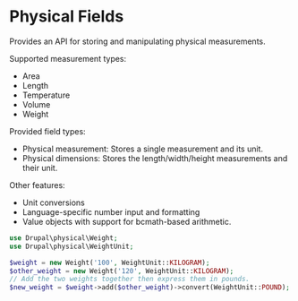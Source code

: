 Physical Fields
===============
Provides an API for storing and manipulating physical measurements.

Supported measurement types:
- Area
- Length
- Temperature
- Volume
- Weight

Provided field types:
- Physical measurement: Stores a single measurement and its unit.
- Physical dimensions: Stores the length/width/height measurements and their unit.

Other features:
- Unit conversions
- Language-specific number input and formatting
- Value objects with support for bcmath-based arithmetic.

```php
use Drupal\physical\Weight;
use Drupal\physical\WeightUnit;

$weight = new Weight('100', WeightUnit::KILOGRAM);
$other_weight = new Weight('120', WeightUnit::KILOGRAM);
// Add the two weights together then express them in pounds.
$new_weight = $weight->add($other_weight)->convert(WeightUnit::POUND);
```
